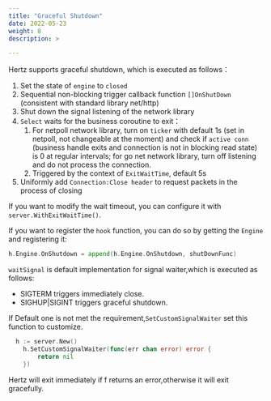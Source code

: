 ```yaml
---
title: "Graceful Shutdown"
date: 2022-05-23
weight: 8
description: >

---
```


Hertz supports graceful shutdown, which is executed as follows：

1. Set the state of `engine` to `closed`
2. Sequential non-blocking trigger callback function `[]OnShutDown` (consistent with standard library net/http)
3. Shut down the signal listening of the network library
4. `Select` waits for the business coroutine to exit：
   1. For netpoll network library, turn on `ticker` with default 1s (set in netpoll, not changeable at the moment) and check if `active conn` (business handle exits and connection is not in blocking read state) is 0 at regular intervals; for go net network library, turn off listening and do not process the connection.
   2. Triggered by the context of `ExitWaitTime`, default 5s
5. Uniformly add `Connection:Close header` to request packets in the process of closing

If you want to modify the wait timeout, you can configure it with `server.WithExitWaitTime()`.

If you want to register the `hook` function, you can do so by getting the `Engine` and registering it:

```go
h.Engine.OnShutdown = append(h.Engine.OnShutdown, shutDownFunc)
```

`waitSignal` is default implementation for signal waiter,which is executed as follows:
- SIGTERM triggers immediately close.
- SIGHUP|SIGINT triggers graceful shutdown.

If Default one is not met the requirement,`SetCustomSignalWaiter` set this function to customize.
```go
  h := server.New()
	h.SetCustomSignalWaiter(func(err chan error) error {
		return nil
	})
```
Hertz will exit immediately if f returns an error,otherwise it will exit gracefully.
